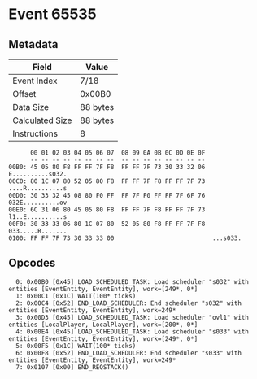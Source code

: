 # Event 65535

## Metadata

| Field           | Value    |
|-----------------|----------|
| Event Index     | 7/18     |
| Offset          | 0x00B0   |
| Data Size       | 88 bytes |
| Calculated Size | 88 bytes |
| Instructions    | 8        |

```
      00 01 02 03 04 05 06 07  08 09 0A 0B 0C 0D 0E 0F
      -- -- -- -- -- -- -- --  -- -- -- -- -- -- -- --
00B0: 45 05 80 F8 FF FF 7F F8  FF FF 7F 73 30 33 32 06  E..........s032.
00C0: 80 1C 07 80 52 05 80 F8  FF FF 7F F8 FF FF 7F 73  ....R..........s
00D0: 30 33 32 45 08 80 F0 FF  FF 7F F0 FF FF 7F 6F 76  032E..........ov
00E0: 6C 31 06 80 45 05 80 F8  FF FF 7F F8 FF FF 7F 73  l1..E..........s
00F0: 30 33 33 06 80 1C 07 80  52 05 80 F8 FF FF 7F F8  033.....R.......
0100: FF FF 7F 73 30 33 33 00                           ...s033.        
```

## Opcodes

```
  0: 0x00B0 [0x45] LOAD_SCHEDULED_TASK: Load scheduler "s032" with entities [EventEntity, EventEntity], work=[249*, 0*]
  1: 0x00C1 [0x1C] WAIT(100* ticks)
  2: 0x00C4 [0x52] END_LOAD_SCHEDULER: End scheduler "s032" with entities [EventEntity, EventEntity], work=249*
  3: 0x00D3 [0x45] LOAD_SCHEDULED_TASK: Load scheduler "ovl1" with entities [LocalPlayer, LocalPlayer], work=[200*, 0*]
  4: 0x00E4 [0x45] LOAD_SCHEDULED_TASK: Load scheduler "s033" with entities [EventEntity, EventEntity], work=[249*, 0*]
  5: 0x00F5 [0x1C] WAIT(100* ticks)
  6: 0x00F8 [0x52] END_LOAD_SCHEDULER: End scheduler "s033" with entities [EventEntity, EventEntity], work=249*
  7: 0x0107 [0x00] END_REQSTACK()
```
